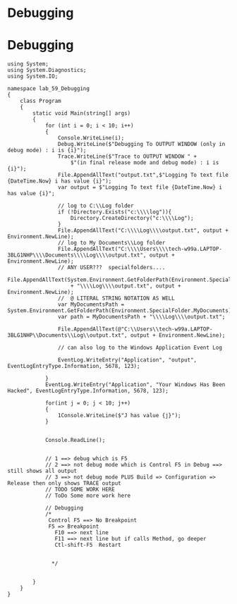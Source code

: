 # Debugging

# Debugging

    using System;
    using System.Diagnostics;
    using System.IO;
    
    namespace lab_59_Debugging
    {
        class Program
        {
            static void Main(string[] args)
            {
                for (int i = 0; i < 10; i++)
                {
                    Console.WriteLine(i);
                    Debug.WriteLine($"Debugging To OUTPUT WINDOW (only in debug mode) : i is {i}");
                    Trace.WriteLine($"Trace to OUTPUT WINDOW " +
                        $"(in final release mode and debug mode) : i is {i}");
                    File.AppendAllText("output.txt",$"Logging To text file {DateTime.Now} i has value {i}");
                    var output = $"Logging To text file {DateTime.Now} i has value {i}";
    
                    // log to C:\\Log folder
                    if (!Directory.Exists("c:\\\\log")){
                        Directory.CreateDirectory("c:\\\\Log");
                    }
                    File.AppendAllText("C:\\\\Log\\\\output.txt", output + Environment.NewLine);
                    // log to My Documents\\Log folder
                    File.AppendAllText("C:\\\\Users\\\\tech-w99a.LAPTOP-3BLG1NHP\\\\Documents\\\\Log\\\\output.txt", output + Environment.NewLine);
                    // ANY USER???  specialfolders....
                    File.AppendAllText(System.Environment.GetFolderPath(Environment.SpecialFolder.MyDocuments)
                        + "\\\\Log\\\\output.txt", output + Environment.NewLine);
                    //  @ LITERAL STRING NOTATION AS WELL
                    var MyDocumentsPath = System.Environment.GetFolderPath(Environment.SpecialFolder.MyDocuments);
                    var path = MyDocumentsPath + "\\\\Log\\\\output.txt";
    
                    File.AppendAllText(@"C:\\Users\\tech-w99a.LAPTOP-3BLG1NHP\\Documents\\Log\\output.txt", output + Environment.NewLine);
    
                    // can also log to the Windows Application Event Log
    
                    EventLog.WriteEntry("Application", "output", EventLogEntryType.Information, 5678, 123);
    
                }
                EventLog.WriteEntry("Application", "Your Windows Has Been Hacked", EventLogEntryType.Information, 5678, 123);
    
                for(int j = 0; j < 10; j++)
                {
                    1Console.WriteLine($"J has value {j}");
                }
    
    
                Console.ReadLine();
    
    
                // 1 ==> debug which is F5
                // 2 ==> not debug mode which is Control F5 in Debug ==> still shows all output
                // 3 ==> not debug mode PLUS Build => Configuration => Release then only shows TRACE output
                // TODO SOME WORK HERE
                // ToDo Some more work here
    
                // Debugging
                /*
                 Control F5 ==> No Breakpoint
                 F5 => Breakpoint
                   F10 ==> next line
                   F11 ==> next line but if calls Method, go deeper
                   Ctl-shift-F5  Restart
    
    
                  */
                 
    
            }
        }
    }